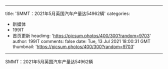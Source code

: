 
---
title: 'SMMT：2021年5月英国汽车产量达54962辆'
categories: 
 - 新媒体
 - 199IT
 - 首页更新
headimg: 'https://picsum.photos/400/300?random=9703'
author: 199IT
comments: false
date: Tue, 13 Jul 2021 18:00:31 GMT
thumbnail: 'https://picsum.photos/400/300?random=9703'
---

<div>   
SMMT：2021年5月英国汽车产量达54962辆  
</div>
            